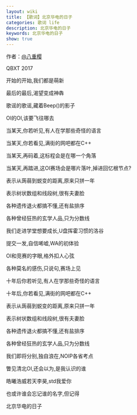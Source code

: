 ```yaml
---
layout: wiki
title: 【歌词】北京华电的日子
categories: 歌词 life
description: 北京华电的日子
keywords: 北京华电的日子
show: true
---
```


作者：[@八重樱](https://www.luogu.org/space/show?uid=31890)

QBXT 2017

开始的开始,我们都是萌新

最后的最后,渴望变成神犇

歌谣的歌谣,藏着Beep()的影子

OI的OI,该要飞往哪去

当某天,你若听见,有人在学那些奇怪的语言

当某天,你若看见,满街的网吧都在C++

当某天,再码着,这标程会是在哪一个角落

当某天,再踏进,这OI赛场会是哪片落叶,掉进回忆根节点?

表示从蒟蒻到蜕变的距离,原来只拼一年

表示树状数组和线段树,很有夫妻脸

各种遗传退火都搞不懂,还有盐排序

各种曾经狂热的玄学人品,只为分数线

我们走进学堂想要成长,U盘挥霍习惯的洛谷

提交一发,自信唏嘘,WA的初体验

OI和竞赛的字眼,格外扣人心弦

各种莫名的感伤,只说句,赛场上见

十年后你若听见,有人在学那些奇怪的语言

十年后,你若看见,满街的网吧都在C++

表示从蒟蒻到蜕变的距离,原来只拼一年

表示树状数组和线段树,很有夫妻脸

各种遗传退火都搞不懂,还有盐排序

各种曾经狂热的玄学人品,只为分数线

我们即将分别,独自浪在,NOIP各省考点

瞥见清北OI,还会以为,是我认识的谁

皓曦浩威若天李昊,std我爱你

也或许谁会忘记谁的名字,但记得

北京华电的日子

